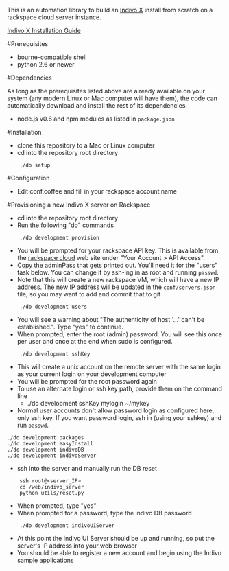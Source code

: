 This is an automation library to build an [Indivo X](http://indivohealth.org/) install from scratch on a rackspace cloud server instance.

[Indivo X Installation Guide](http://wiki.chip.org/indivo/index.php/HOWTO:_install_Indivo_X#Database_Install)

#Prerequisites
* bourne-compatible shell
* python 2.6 or newer

#Dependencies

As long as the prerequisites listed above are already available on your system (any modern Linux or Mac computer will have them),
the code can automatically download and install the rest of its dependencies.

* node.js v0.6 and npm modules as listed in `package.json`

#Installation
* clone this repository to a Mac or Linux computer
* cd into the repository root directory

```
    ./do setup
```

#Configuration

* Edit conf.coffee and fill in your rackspace account name

#Provisioning a new Indivo X server on Rackspace
* cd into the repository root directory
* Run the following "do" commands

```
    ./do development provision
```

* You will be prompted for your rackspace API key. This is available from the [rackspace cloud](https://manage.rackspacecloud.com) web site under "Your Account > API Access".
* Copy the adminPass that gets printed out. You'll need it for the "users" task below. You can change it by ssh-ing in as root and running `passwd`.
* Note that this will create a new rackspace VM, which will have a new IP address. The new IP address will be updated in the `conf/servers.json` file, so you may want to add and commit that to git

```
    ./do development users
```

* You will see a warning about "The authenticity of host '...' can't be established.". Type "yes" to continue.
* When prompted, enter the root (admin) password. You will see this once per user and once at the end when sudo is configured.

```
    ./do development sshKey
```

* This will create a unix account on the remote server with the same login as your current login on your development computer
* You will be prompted for the root password again
* To use an alternate login or ssh key path, provide them on the command line
  * ./do development sshKey mylogin ~/mykey
* Normal user accounts don't allow password login as configured here, only ssh key. If you want password login, ssh in (using your sshkey) and run `passwd`.

```
./do development packages
./do development easyInstall
./do development indivoDB
./do development indivoServer
```

* ssh into the server and manually run the DB reset

```
    ssh root@<server_IP>
    cd /web/indivo_server
    python utils/reset.py
```

* When prompted, type "yes"
* When prompted for a password, type the indivo DB password

```
    ./do development indivoUIServer
```

* At this point the Indivo UI Server should be up and running, so put the server's IP address into your web browser
* You should be able to register a new account and begin using the Indivo sample applications
